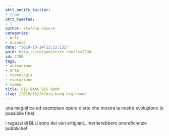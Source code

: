 ```yaml
---
aktt_notify_twitter:
- true
aktt_tweeted:
- 1
author: Stefano Cecere
categories:
- Arte
- Scienza
date: "2010-10-24T11:22:13Z"
guid: http://stefanocecere.com/?p=2290
id: 2290
tags:
- animazione
- arte
- cosmologia
- evoluzione
- video
title: BIG BANG BIG BOOM
slug: /2010/10/24/big-bang-big-boom/
---
```


una magnifica ed esemplare opera d&#8217;arte che mostra la nostra evoluzione (e possibile fine)

i ragazzi di BLU sono dei veri artigiani.. meriterebbero onoreficienze pubbliche!